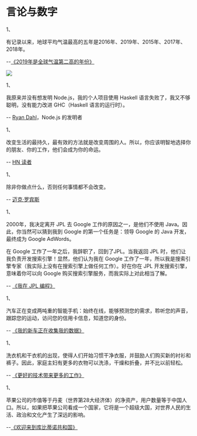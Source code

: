 # 言论与数字

1、

有记录以来，地球平均气温最高的五年是2016年、2019年、2015年、2017年、2018年。

--[《2019年是全球气温第二高的年份》](https://time.com/5765489/ocean-temperatures-warmest-ever/)

![](https://www.wangbase.com/blogimg/asset/202001/bg2020012404.jpg)

1、

我原来并没有想发明 Node.js，我的个人项目使用 Haskell 语言失败了，我又不够聪明，没有能力改进 GHC（Haskell 语言的运行时）。

-- [Ryan Dahl](http://www.stephendiehl.com/posts/decade.html)，Node.js 的发明者

1、

改变生活的最持久，最有效的方法就是改变周围的人。所以，你应该明智地选择你的朋友、你的工作，他们会成为你的命运。

-- [HN 读者](https://news.ycombinator.com/item?id=22102726)

1、

除非你做点什么，否则任何事情都不会改变。

-- [迈克·罗宾斯](https://mike-robbins.com/book/)

1、

2000年，我决定离开 JPL 去 Google 工作的原因之一，是他们不使用 Java。因此，你当然可以猜到我到 Google 的第一个任务是：领导 Google 的 Java 开发，最终成为 Google AdWords。

在 Google 工作了一年之后，我辞职了，回到了JPL。当我返回 JPL 时，他们让我负责开发搜索引擎！显然，他们认为我在 Google 工作了一年，所以我是搜索引擎专家（我实际上没有在搜索引擎上做任何工作）。好在你在 JPL 开发搜索引擎，意味着你可以向 Google 购买搜索引擎服务，而我实际上对此相当了解。

-- [《我在 JPL 编程》](http://flownet.com/gat/jpl-lisp.html)

1、

汽车正在变成两吨重的智能手机：始终在线，能够预测您的需求，聆听您的声音，跟踪您的运动，访问您的信用卡信息，知道您的身份。

-- [《我的新车正在收集我的数据》](https://www.theglobeandmail.com/drive/technology/article-what-kind-of-data-is-my-new-car-collecting-about-me-nearly-everything/)

1、

洗衣机和干衣机的出现，使得人们开始习惯干净衣服，并鼓励人们购买新的衬衫和裤子。因此，家庭主妇有更多的衣物可以洗涤，干燥和折叠，并不比以前轻松。

-- [《更好的技术带来更多的工作》](https://www.theatlantic.com/ideas/archive/2019/12/why-you-never-have-time/603937/)

1、

苹果公司的市值等于丹麦（世界第28大经济体）的净资产，用户数量等于中国人口。所以，如果把苹果公司看成一个国家，它将是一个超级大国，对世界人民的生活、政治和文化产生了深远的影响。

--[《欢迎来到库比蒂诺共和国》](https://members.tortoisemedia.com/2020/01/06/day-1-apple-state-of-the-nation-2/content.html)
